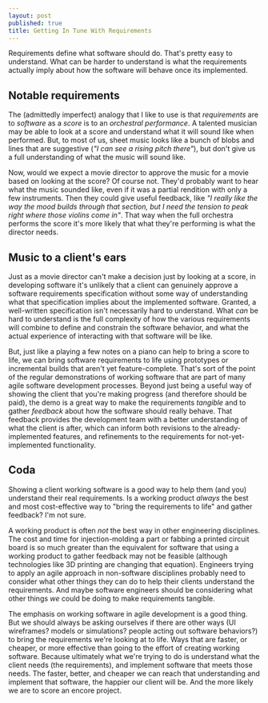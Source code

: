 ```yaml
---
layout: post
published: true
title: Getting In Tune With Requirements
---
```


Requirements define what software should do. That's pretty easy to understand. What can be harder to understand is what the requirements actually imply about how the software will behave once its implemented.

## Notable requirements

The (admittedly imperfect) analogy that I like to use is that *requirements* are to *software* as a *score* is to an *orchestral performance*. A talented musician may be able to look at a score and understand what it will sound like when performed. But, to most of us, sheet music looks like a bunch of blobs and lines that are suggestive (*"I can see a rising pitch there"*), but don't give us a full understanding of what the music will sound like.

Now, would we expect a movie director to approve the music for a movie based on looking at the score? Of course not. They'd probably want to hear what the music sounded like, even if it was a partial rendition with only a few instruments. Then they could give useful feedback, like *"I really like the way the mood builds through that section, but I need the tension to peak right where those violins come in"*. That way when the full orchestra performs the score it's more likely that what they're performing is what the director needs.

## Music to a client's ears

Just as a movie director can't make a decision just by looking at a score, in developing software it's unlikely that a client can genuinely approve a software requirements specification without some way of understanding what that specification implies about the implemented software. Granted, a well-written specification isn't necessarily hard to understand. What *can* be hard to understand is the full complexity of how the various requirements will combine to define and constrain the software behavior, and what the actual experience of interacting with that software will be like.

But, just like a playing a few notes on a piano can help to bring a score to life, we can bring software requirements to life using prototypes or incremental builds that aren't yet feature-complete. That's sort of the point of the regular demonstrations of working software that are part of many agile software development processes. Beyond just being a useful way of showing the client that you're making progress (and therefore should be paid), the demo is a great way to make the requirements *tangible* and to gather *feedback* about how the software should really behave. That feedback provides the development team with a better understanding of what the client is after, which can inform both revisions to the already-implemented features, and refinements to the requirements for not-yet-implemented functionality.

## Coda

Showing a client working software is a good way to help them (and you) understand their real requirements. Is a working product *always* the best and most cost-effective way to "bring the requirements to life" and gather feedback? I'm not sure.

A working product is often *not* the best way in other engineering disciplines. The cost and time for injection-molding a part or fabbing a printed circuit board is so much greater than the equivalent for software that using a working product to gather feedback may not be feasible (although technologies like 3D printing are changing that equation). Engineers trying to apply an agile approach in non-software disciplines probably need to consider what other things they can do to help their clients understand the requirements. And maybe software engineers should be considering what other things *we* could be doing to make requirements tangible.

The emphasis on working software in agile development is a good thing. But we should always be asking ourselves if there are other ways (UI wireframes? models or simulations? people acting out software behaviors?) to bring the requirements we're looking at to life. Ways that are faster, or cheaper, or more effective than going to the effort of creating working software. Because ultimately what we're trying to do is understand what the client needs (the requirements), and implement software that meets those needs. The faster, better, and cheaper we can reach that understanding and implement that software, the happier our client will be. And the more likely we are to score an encore project.
